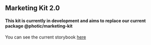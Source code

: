 ## Marketing Kit 2.0

#### This kit is currently in development and aims to replace our current package @photic/marketing-kit

You can see the current storybook [here](https://kaleido-io.github.io/marketing-kit/)